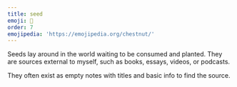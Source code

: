 ```yaml
---
title: seed
emoji: 🌰
order: 7
emojipedia: 'https://emojipedia.org/chestnut/'
---
```

Seeds lay around in the world waiting to be consumed and planted. They are sources external to myself, such as books, essays, videos, or podcasts.

They often exist as empty notes with titles and basic info to find the source.

